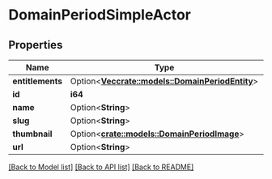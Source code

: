 # DomainPeriodSimpleActor

## Properties

Name | Type | Description | Notes
------------ | ------------- | ------------- | -------------
**entitlements** | Option<[**Vec<crate::models::DomainPeriodEntity>**](domain.Entity.md)> |  | [optional]
**id** | **i64** |  |
**name** | Option<**String**> |  | [optional]
**slug** | Option<**String**> |  | [optional]
**thumbnail** | Option<[**crate::models::DomainPeriodImage**](domain.Image.md)> |  | [optional]
**url** | Option<**String**> |  | [optional]

[[Back to Model list]](./README.md#documentation-for-models) [[Back to API list]](./README.md#documentation-for-api-endpoints) [[Back to README]](../README.md)
